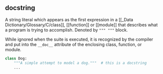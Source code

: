 ## docstring
A string literal which appears as the first expression in a [[_Data Dictionary/Glossary/C/class]], [[function]] or [[module]] that describes what a program is trying to accomplish.
Denoted by `""" """` block.

While ignored when the suite is executed, it is recognized by the compiler and put into the `__doc__` attribute of the enclosing class, function, or module.

```py
class Dog:
	"""A simple attempt to model a dog."""	# this is a docstring
	...
```
